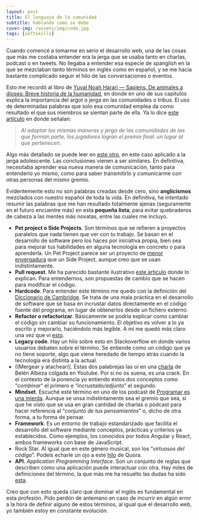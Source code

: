 ```yaml
---
layout: post
title: El lenguaje de la comunidad
subtitle: hablando como se debe
cover-img: /assets/img/code.jpg
tags: [softskills]
---
```


Cuando comencé a tomarme en serio el desarrollo web, una de las cosas que más me costaba entender era la jerga que se usaba tanto en charlas, podcast o en tweets. No llegaba a entender esa especie de spanglish en la que se mezclaban tanto términos en inglés como en español, y se me hacía bastante complicado seguir el hilo de las conversaciones o eventos.

Esto me recordó al libro de [Yuval Noah Harari — Sapiens. De animales a dioses: Breve historia de la humanidad](https://www.amazon.es/Sapiens-animales-dioses-historia-humanidad/dp/8499926223/ref=sr_1_1?__mk_es_ES=%C3%85M%C3%85%C5%BD%C3%95%C3%91&keywords=sapiens&qid=1583681002&sr=8-1), en donde en uno de sus capítulos explica la importancia del argot o jerga en las comunidades o tribus. El uso de determinadas palabras que solo esa comunidad emplea da como resultado el que sus miembros se sientan parte de ella. Ya lo dice [este artículo](https://quenube.com/como-la-jerga-ayuda-a-convertir-los-mundos-en-linea-en-comunidades) en donde señalan:

> *Al adoptar las mismas maneras y jerga de las comunidades de las que forman parte, los jugadores logran el premio final: un lugar al que pertenecen.*

Algo más detallado se puede leer en [este otro](https://www.scielo.sa.cr/pdf/kan/v41n2/2215-2636-kan-41-02-00183.pdf), en este caso aplicado a la jerga adolescente. Las conclusiones vienen a ser similares. En definitiva, necesitaba aprender esa nueva manera de comunicación, tanto para entenderlo yo mismo, como para saber transmitirlo y comunicarme con otras personas del mismo gremio.

Evidentemente esto no son palabras creadas desde cero, sino **anglicismos** mezclados con nuestro español de toda la vida. En definitiva, he intentado resumir las palabras que me han resultado totalmente ajenas (seguramente en el futuro encuentre más) en esta **pequeña lista**, para evitar quebraderos de cabeza a las mentes más novatas, entre las cuales me incluyo.

- **Pet project o Side Projects**. Son términos que se refieren a proyectos paralelos que nada tienen que ver con tu trabajo. Se basan en el desarrollo de software pero los haces por iniciativa propia, bien sea para mejorar tus habilidades en alguna tecnología en concreto o para aprenderla. Un Pet Project parece ser un proyecto de [menor envergadura](https://www.quora.com/What-is-the-difference-between-side-project-and-pet-project?share=1) que un Side Project, aunque creo que se usan indistintamente.
- **Pull request**. Me ha parecido bastante ilustrativo [este artículo](https://aprendegit.com/que-es-un-pull-request/) donde lo explican. Para entendernos, son propuestas de cambio que se hacen para modificar el código.
- **Hardcode**. Para entender este término me quedo con la definición del [Diccionario de Cambridge](https://dictionary.cambridge.org/es/diccionario/ingles/hardcode). Se trata de una mala práctica en el desarrollo de software que se basa en incrustar datos directamente en el código fuente del programa, en lugar de obtenerlos desde un fichero externo.
- **Refactor o refactorizar**. Básicamente se podría explicar como cambiar el código sin cambiar su funcionamiento. El objetivo es volver a lo ya escrito y mejorarlo, haciéndolo más legible. A mi me quedó más claro una vez que vi [esto](https://www.youtube.com/watch?t=1482&v=C5IrXwu6nSQ&feature=youtu.be&ab_channel=ParadigmaDigital).
- **Legacy code**. Hay un hilo sobre esto en Stackoverflow en donde varios usuarios debaten sobre el término. Se entiende como un código que ya no tiene soporte, algo que viene heredado de tiempo atrás cuando la tecnología era distinta a la actual.
- ((Mergear y atachear((. Estas dos palabrejas las oí en una [charla](https://www.youtube.com/watch?v=kED5eDjMfGM&ab_channel=AdevintaSpainEngineers) de Belén Albeza colgada en Youtube. Por si no os suena, es una crack. En el contexto de la ponencia yo entiendo estos dos conceptos como “*combinar*” el primero e “*incrustado/adjunto*” el segundo.
- **Mindset**. Escuché este término en uno de los podcast de [Programar es una mierda](https://www.programaresunamierda.com/). Aunque se unsa indistintamente sea el gremio que sea, si que he visto que se usa en gran cantidad de charlas o podcast para hacer referencia al “*conjunto de tus pensamientos*” o, dicho de otra forma, a tu forma de pensar.
- **Framework**. Es un entorno de trabajo estandarizado que facilita el desarrollo del software mediante conceptos, prácticas y criterios ya establecidos. Como ejemplos, los conocidos por todos Angular y React, ambos frameworks con base de JavaScript.
- Rock Star. Al igual que en este género musical, son los “*virtuosos del código*”. Podeis echarle un ojo a este [hilo](https://www.quora.com/What-is-a-rockstar-programmer?share=1) de Quora.
- **API**. *Application Programming Interface*. Son un conjunto de reglas que describen cómo una aplicación puede interactuar con otra. Hay miles de definiciones del término, la que más me ha resuelto las dudas ha sido [esta](https://www.youtube.com/watch?v=OqZbg1OIPBE&ab_channel=codigofacilito).

Creo que con esto queda claro que dominar el inglés es fundamental en esta profesión. Pido perdón de antemano en caso de incurrir en algún error a la hora de definir alguno de estos términos, al igual que el desarrollo web, yo también estoy en constante evolución.
